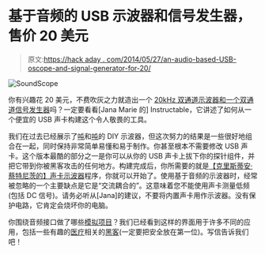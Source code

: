 # 基于音频的 USB 示波器和信号发生器，售价 20 美元

> 原文:[https://hack aday . com/2014/05/27/an-audio-based-USB-oscope-and-signal-generator-for-20/](https://hackaday.com/2014/05/27/an-audio-based-usb-oscilloscope-and-signal-generator-for-20/)

![SoundScope](../Images/05660e4e3d3ba1863128422ce93771be.png)

你有兴趣花 20 美元，不费吹灰之力就造出一个 [20kHz 双通道示波器和一个双通道信号发生器](http://www.instructables.com/id/USB-Oscilloscope-with-Signal-generator/)吗？一定要看看[Jana Marie 的] Instructable，它讲述了如何从一个便宜的 USB 声卡构建这个令人敬畏的工具。

我们在过去已经展示了[吨](http://hackaday.com/2013/07/08/arduino-oscilloscope-at-five-megasamples-per-second/)和[吨](http://hackaday.com/2012/07/14/android-oscilloscope-built-from-parts-just-laying-around/)的 DIY 示波器，但这次努力的结果是一些很好地组合在一起，同时保持非常简单易懂和易于制作。你甚至根本不需要修改 USB 声卡。这个版本最酷的部分之一是你可以从你的 USB 声卡上拔下你的探针组件，并把它带到你被黑客攻击的任何地方。构建完成后，你所需要的就是[【克里斯蒂安·蔡特尼茨的】声卡示波器](http://www.zeitnitz.de/Christian/scope_en)程序，你就可以开始了。使用基于音频的示波器时，经常被忽略的一个主要缺点是它是“交流耦合的”。这意味着您不能使用声卡测量低频(包括 DC 信号)。请务必听从[Jana]的建议，不要将内置声卡用作示波器。没有保护电路，它肯定会烧坏你的电脑。

你围绕音频接口做了哪些[模拟项目](http://hackaday.com/2012/07/02/decoding-rf-link-using-a-pc-soundcard/)？我们已经看到这样的界面用于许多不同的应用，包括一些有趣的[医疗](http://hackaday.com/2008/05/26/make-an-ecg-with-your-sound-card/)相关的[黑客](http://hackaday.com/2013/04/18/pulse-oximeter-from-lm324-led-and-photodiode/)(一定要把安全放在第一位)。写信告诉我们吧！